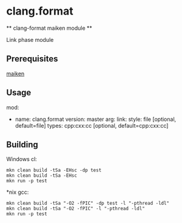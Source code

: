 # clang.format

** clang-format maiken module ** 

Link phase module

## Prerequisites
  [maiken](https://github.com/Dekken/maiken)


## Usage

mod:
  - name: clang.format
    version: master
    arg:
        link:
            style: file       [optional, default=file]
            types: cpp:cxx:cc [optional, default=cpp:cxx:cc]
  

## Building
  
  Windows cl:

    mkn clean build -tSa -EHsc -dp test
  	mkn clean build -tSa -EHsc 
  	mkn run -p test


  *nix gcc:

    mkn clean build -tSa "-O2 -fPIC" -dp test -l "-pthread -ldl"
    mkn clean build -tSa "-O2 -fPIC" -l "-pthread -ldl"
    mkn run -p test
    
